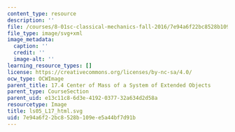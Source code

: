 ```yaml
---
content_type: resource
description: ''
file: /courses/8-01sc-classical-mechanics-fall-2016/7e94a6f22bc8528b109ee5a44bf7d91b_ls05_L17_html.svg
file_type: image/svg+xml
image_metadata:
  caption: ''
  credit: ''
  image-alt: ''
learning_resource_types: []
license: https://creativecommons.org/licenses/by-nc-sa/4.0/
ocw_type: OCWImage
parent_title: 17.4 Center of Mass of a System of Extended Objects
parent_type: CourseSection
parent_uid: e13c11c8-6d3e-4192-0377-32a634d2d58a
resourcetype: Image
title: ls05_L17_html.svg
uid: 7e94a6f2-2bc8-528b-109e-e5a44bf7d91b
---
```

